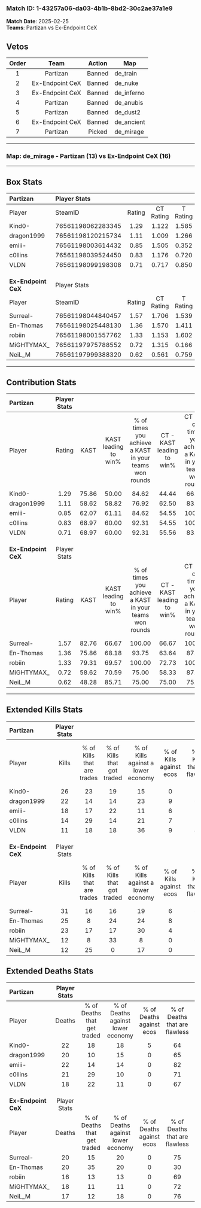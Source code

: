 ### Match ID: 1-43257a06-da03-4b1b-8bd2-30c2ae37a1e9  
**Match Date**: 2025-02-25  
**Teams**: Partizan vs Ex-Endpoint CeX  

## Vetos  

| Order | Team | Action | Map |
| :---: | :--: | :----: | --- |
| 1 | Partizan | Banned | de_train |
| 2 | Ex-Endpoint CeX | Banned | de_nuke |
| 3 | Ex-Endpoint CeX | Banned | de_inferno |
| 4 | Partizan | Banned | de_anubis |
| 5 | Partizan | Banned | de_dust2 |
| 6 | Ex-Endpoint CeX | Banned | de_ancient |
| 7 | Partizan | Picked | de_mirage |

---  

### **Map**: de_mirage - Partizan (13) vs Ex-Endpoint CeX (16)  
---  

## Box Stats  

| **Partizan**        | Player Stats      |        |           |          |       |       |       |         |        |      |     |
| :- | :- | :-: | :-: | :-: | :-: | :-: | :-: | :-: | :-: | :-: | :-: |
| Player              | SteamID           | Rating | CT Rating | T Rating | KAST  |  ADR  | Kills | Assists | Deaths | K/D  | HS% |
| Kind0-              | 76561198062283345 |  1.29  |   1.122   |  1.585   | 75.86 | 86.9  |  26   |    7    |   22   | 1.18 | 34  |
| dragon1999          | 76561198120215734 |  1.11  |   1.009   |  1.266   | 58.62 | 96.0  |  22   |    6    |   20   | 1.10 | 63  |
| emiii-              | 76561198003614432 |  0.85  |   1.505   |  0.352   | 62.07 | 61.3  |  18   |    3    |   22   | 0.82 | 38  |
| c0llins             | 76561198039524450 |  0.83  |   1.176   |  0.720   | 68.97 | 64.0  |  14   |    7    |   21   | 0.67 | 64  |
| VLDN                | 76561198099198308 |  0.71  |   0.717   |  0.850   | 68.97 | 44.8  |  11   |    2    |   18   | 0.61 | 45  |
|                     |                   |        |           |          |       |       |       |         |        |      |     |
|                     |                   |        |           |          |       |       |       |         |        |      |     |
|                     |                   |        |           |          |       |       |       |         |        |      |     |
| **Ex-Endpoint CeX** | Player Stats      |        |           |          |       |       |       |         |        |      |     |
| Player              | SteamID           | Rating | CT Rating | T Rating | KAST  |  ADR  | Kills | Assists | Deaths | K/D  | HS% |
| Surreal-            | 76561198044840457 |  1.57  |   1.706   |  1.539   | 82.76 | 101.2 |  31   |    7    |   20   | 1.55 | 54  |
| En-Thomas           | 76561198025448130 |  1.36  |   1.570   |  1.411   | 75.86 | 105.2 |  25   |   10    |   20   | 1.25 | 44  |
| robiin              | 76561198001557762 |  1.33  |   1.153   |  1.602   | 79.31 | 83.5  |  23   |    9    |   16   | 1.44 | 56  |
| MiGHTYMAX_          | 76561197975788552 |  0.72  |   1.315   |  0.166   | 58.62 | 56.3  |  12   |    8    |   18   | 0.67 | 58  |
| NeiL_M              | 76561197999388320 |  0.62  |   0.561   |  0.759   | 48.28 | 45.9  |  12   |    4    |   17   | 0.71 | 50  |
---  

## Contribution Stats  

| **Partizan**        | Player Stats |       |                      |                                                        |                           |                                                             |                          |                                                            |
| :- | :-: | :-: | :-: | :-: | :-: | :-: | :-: | :-: |
| Player              |    Rating    | KAST  | KAST leading to win% | % of times you achieve a KAST in your teams won rounds | CT - KAST leading to win% | CT - % of times you achieve a KAST in your teams won rounds | T - KAST leading to win% | T - % of times you achieve a KAST in your teams won rounds |
| Kind0-              |     1.29     | 75.86 |        50.00         |                         84.62                          |           44.44           |                            66.67                            |          53.85           |                           100.00                           |
| dragon1999          |     1.11     | 58.62 |        58.82         |                         76.92                          |           62.50           |                            83.33                            |          55.56           |                           71.43                            |
| emiii-              |     0.85     | 62.07 |        61.11         |                         84.62                          |           54.55           |                           100.00                            |          71.43           |                           71.43                            |
| c0llins             |     0.83     | 68.97 |        60.00         |                         92.31                          |           54.55           |                           100.00                            |          66.67           |                           85.71                            |
| VLDN                |     0.71     | 68.97 |        60.00         |                         92.31                          |           55.56           |                            83.33                            |          63.64           |                           100.00                           |
|                     |              |       |                      |                                                        |                           |                                                             |                          |                                                            |
|                     |              |       |                      |                                                        |                           |                                                             |                          |                                                            |
|                     |              |       |                      |                                                        |                           |                                                             |                          |                                                            |
| **Ex-Endpoint CeX** | Player Stats |       |                      |                                                        |                           |                                                             |                          |                                                            |
| Player              |    Rating    | KAST  | KAST leading to win% | % of times you achieve a KAST in your teams won rounds | CT - KAST leading to win% | CT - % of times you achieve a KAST in your teams won rounds | T - KAST leading to win% | T - % of times you achieve a KAST in your teams won rounds |
| Surreal-            |     1.57     | 82.76 |        66.67         |                         100.00                         |           66.67           |                           100.00                            |          66.67           |                           100.00                           |
| En-Thomas           |     1.36     | 75.86 |        68.18         |                         93.75                          |           63.64           |                            87.50                            |          72.73           |                           100.00                           |
| robiin              |     1.33     | 79.31 |        69.57         |                         100.00                         |           72.73           |                           100.00                            |          66.67           |                           100.00                           |
| MiGHTYMAX_          |     0.72     | 58.62 |        70.59         |                         75.00                          |           58.33           |                            87.50                            |          100.00          |                           62.50                            |
| NeiL_M              |     0.62     | 48.28 |        85.71         |                         75.00                          |           75.00           |                            75.00                            |          100.00          |                           75.00                            |
---  

## Extended Kills Stats  

| **Partizan**        | Player Stats |                            |                            |                                    |                         |                              |                                 |                                       |                    |           |
| :- | :-: | :-: | :-: | :-: | :-: | :-: | :-: | :-: | :-: | :-: |
| Player              |    Kills     | % of Kills that are trades | % of Kills that got traded | % of Kills against a lower economy | % of Kills against ecos | % of Kills that are flawless | % of Kills that are close duels | % of Kills that are assisted by flash | Pistol Round Kills | AWP Kills |
| Kind0-              |      26      |             23             |             19             |                 15                 |            0            |              77              |                4                |                   4                   |         18         |     2     |
| dragon1999          |      22      |             14             |             14             |                 23                 |            9            |              68              |                9                |                   9                   |         0          |     1     |
| emiii-              |      18      |             17             |             22             |                 11                 |            6            |              72              |                0                |                   6                   |         0          |     0     |
| c0llins             |      14      |             29             |             14             |                 21                 |            7            |              36              |               21                |                   0                   |         0          |     3     |
| VLDN                |      11      |             18             |             18             |                 36                 |            9            |              45              |                0                |                   0                   |         0          |     1     |
|                     |              |                            |                            |                                    |                         |                              |                                 |                                       |                    |           |
|                     |              |                            |                            |                                    |                         |                              |                                 |                                       |                    |           |
|                     |              |                            |                            |                                    |                         |                              |                                 |                                       |                    |           |
| **Ex-Endpoint CeX** | Player Stats |                            |                            |                                    |                         |                              |                                 |                                       |                    |           |
| Player              |    Kills     | % of Kills that are trades | % of Kills that got traded | % of Kills against a lower economy | % of Kills against ecos | % of Kills that are flawless | % of Kills that are close duels | % of Kills that are assisted by flash | Pistol Round Kills | AWP Kills |
| Surreal-            |      31      |             16             |             16             |                 19                 |            6            |              65              |                0                |                   6                   |         1          |     4     |
| En-Thomas           |      25      |             8              |             24             |                 24                 |            8            |              76              |                4                |                   4                   |         4          |     2     |
| robiin              |      23      |             17             |             17             |                 30                 |            4            |              78              |                0                |                   0                   |         4          |     1     |
| MiGHTYMAX_          |      12      |             8              |             33             |                 8                  |            0            |              67              |                8                |                   0                   |         0          |     0     |
| NeiL_M              |      12      |             25             |             0              |                 17                 |            0            |              58              |                8                |                   0                   |         1          |     0     |
## Extended Deaths Stats  

| **Partizan**        | Player Stats |                             |                                   |                          |                               |                            |                           |               |
| :- | :-: | :-: | :-: | :-: | :-: | :-: | :-: | :-: |
| Player              |    Deaths    | % of Deaths that get traded | % of Deaths against lower economy | % of Deaths against ecos | % of Deaths that are flawless | % of Deaths that are close | % of Deaths while blinded | Deaths to AWP |
| Kind0-              |      22      |             18              |                18                 |            5             |              64               |             0              |             5             |       4       |
| dragon1999          |      20      |             10              |                15                 |            0             |              65               |             5              |             5             |       1       |
| emiii-              |      22      |             14              |                14                 |            0             |              82               |             5              |             5             |       1       |
| c0llins             |      21      |             29              |                10                 |            0             |              71               |             0              |             0             |       3       |
| VLDN                |      18      |             22              |                11                 |            0             |              67               |             6              |             0             |       1       |
|                     |              |                             |                                   |                          |                               |                            |                           |               |
|                     |              |                             |                                   |                          |                               |                            |                           |               |
|                     |              |                             |                                   |                          |                               |                            |                           |               |
| **Ex-Endpoint CeX** | Player Stats |                             |                                   |                          |                               |                            |                           |               |
| Player              |    Deaths    | % of Deaths that get traded | % of Deaths against lower economy | % of Deaths against ecos | % of Deaths that are flawless | % of Deaths that are close | % of Deaths while blinded | Deaths to AWP |
| Surreal-            |      20      |             15              |                20                 |            0             |              75               |             5              |             5             |       5       |
| En-Thomas           |      20      |             35              |                20                 |            0             |              30               |             15             |             5             |       3       |
| robiin              |      16      |             13              |                13                 |            0             |              69               |             6              |             0             |       2       |
| MiGHTYMAX_          |      18      |             11              |                11                 |            0             |              72               |             6              |             6             |       4       |
| NeiL_M              |      17      |             12              |                18                 |            0             |              76               |             0              |             6             |       4       |
